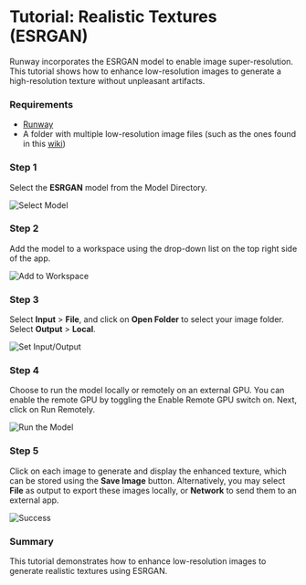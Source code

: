 
# Tutorial: Realistic Textures (ESRGAN)

Runway incorporates the ESRGAN model to enable image super-resolution. This tutorial shows how to enhance low-resolution images to generate a high-resolution texture without unpleasant artifacts.

### Requirements
* [Runway](https://runwayml.com/)
* A folder with multiple low-resolution image files (such as the ones found in this [wiki](https://wiki.minetest.net/Low_resolution_texture_packs))


### Step 1

Select the **ESRGAN** model from the Model Directory.

![Select Model](assets/images/tutorials/tutorial_esrgan/01_select_model.png)

### Step 2

Add the model to a workspace using the drop-down list on the top right
side of the app.

![Add to Workspace](assets/images/tutorials/tutorial_esrgan/02_add_to_workspace.png)

### Step 3

Select **Input** > **File**, and click on **Open Folder** to select
your image folder.
Select **Output** > **Local**.

![Set Input/Output](assets/images/tutorials/tutorial_esrgan/03_set_io.png)

### Step 4

Choose to run the model locally or remotely on an external GPU. You can enable the remote GPU by toggling the Enable Remote GPU switch on. Next, click on Run Remotely.

![Run the Model](assets/images/tutorials/tutorial_esrgan/04_start.png)

### Step 5

Click on each image to generate and display the enhanced texture, which can be stored using the **Save Image** button.
Alternatively, you may select **File** as output to export these images locally, or **Network** to send them to an external app.

![Success](assets/images/tutorials/tutorial_esrgan/05_success.png)

### Summary

This tutorial demonstrates how to enhance low-resolution images to generate realistic textures using ESRGAN.
